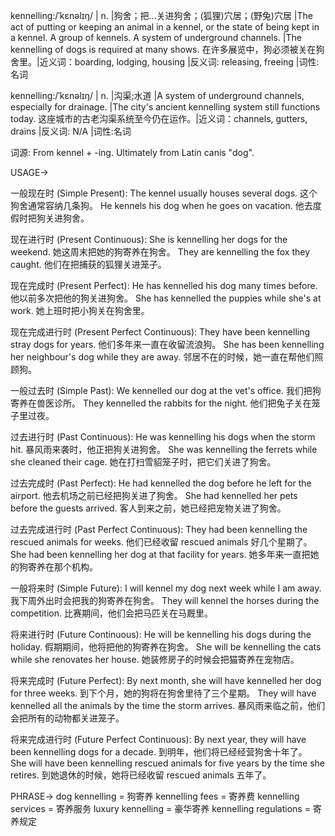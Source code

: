 kennelling:/ˈkɛnəlɪŋ/ | n. |狗舍；把…关进狗舍；(狐狸)穴居；(野兔)穴居 |The act of putting or keeping an animal in a kennel, or the state of being kept in a kennel.  A group of kennels. A system of underground channels. |The kennelling of dogs is required at many shows. 在许多展览中，狗必须被关在狗舍里。|近义词：boarding, lodging, housing |反义词: releasing, freeing |词性:名词

kennelling:/ˈkɛnəlɪŋ/ | n. |沟渠;水道 |A system of underground channels, especially for drainage. |The city's ancient kennelling system still functions today.  这座城市的古老沟渠系统至今仍在运作。|近义词：channels, gutters, drains |反义词: N/A |词性:名词


词源: From kennel + -ing.  Ultimately from Latin canis "dog".

USAGE->

一般现在时 (Simple Present):
The kennel usually houses several dogs.  这个狗舍通常容纳几条狗。
He kennels his dog when he goes on vacation. 他去度假时把狗关进狗舍。

现在进行时 (Present Continuous):
She is kennelling her dogs for the weekend.  她这周末把她的狗寄养在狗舍。
They are kennelling the fox they caught. 他们在把捕获的狐狸关进笼子。

现在完成时 (Present Perfect):
He has kennelled his dog many times before. 他以前多次把他的狗关进狗舍。
She has kennelled the puppies while she's at work.  她上班时把小狗关在狗舍里。

现在完成进行时 (Present Perfect Continuous):
They have been kennelling stray dogs for years.  他们多年来一直在收留流浪狗。
She has been kennelling her neighbour's dog while they are away.  邻居不在的时候，她一直在帮他们照顾狗。

一般过去时 (Simple Past):
We kennelled our dog at the vet's office. 我们把狗寄养在兽医诊所。
They kennelled the rabbits for the night. 他们把兔子关在笼子里过夜。


过去进行时 (Past Continuous):
He was kennelling his dogs when the storm hit.  暴风雨来袭时，他正把狗关进狗舍。
She was kennelling the ferrets while she cleaned their cage.  她在打扫雪貂笼子时，把它们关进了狗舍。


过去完成时 (Past Perfect):
He had kennelled the dog before he left for the airport. 他去机场之前已经把狗关进了狗舍。
She had kennelled her pets before the guests arrived. 客人到来之前，她已经把宠物关进了狗舍。

过去完成进行时 (Past Perfect Continuous):
They had been kennelling the rescued animals for weeks. 他们已经收留 rescued animals 好几个星期了。
She had been kennelling her dog at that facility for years. 她多年来一直把她的狗寄养在那个机构。


一般将来时 (Simple Future):
I will kennel my dog next week while I am away. 我下周外出时会把我的狗寄养在狗舍。
They will kennel the horses during the competition. 比赛期间，他们会把马匹关在马厩里。

将来进行时 (Future Continuous):
He will be kennelling his dogs during the holiday. 假期期间，他将把他的狗寄养在狗舍。
She will be kennelling the cats while she renovates her house.  她装修房子的时候会把猫寄养在宠物店。

将来完成时 (Future Perfect):
By next month, she will have kennelled her dog for three weeks. 到下个月，她的狗将在狗舍里待了三个星期。
They will have kennelled all the animals by the time the storm arrives.  暴风雨来临之前，他们会把所有的动物都关进笼子。

将来完成进行时 (Future Perfect Continuous):
By next year, they will have been kennelling dogs for a decade. 到明年，他们将已经经营狗舍十年了。
She will have been kennelling rescued animals for five years by the time she retires. 到她退休的时候，她将已经收留 rescued animals 五年了。


PHRASE->
dog kennelling = 狗寄养
kennelling fees = 寄养费
kennelling services = 寄养服务
luxury kennelling = 豪华寄养
kennelling regulations = 寄养规定
